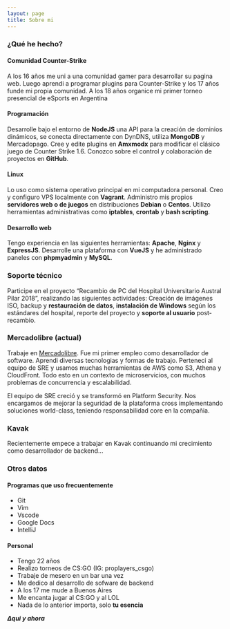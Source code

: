 ```yaml
---
layout: page
title: Sobre mi
---
```


### ¿Qué he hecho?

#### Comunidad Counter-Strike
A los 16 años me uni a una comunidad gamer para desarrollar su pagina web. Luego aprendi a programar plugins para Counter-Strike y los 17 años funde mi propia comunidad. A los 18 años organice mi primer torneo presencial de eSports en Argentina

#### Programación
Desarrolle bajo el entorno de **NodeJS** una API para la creación de dominios dinámicos, se conecta directamente con DynDNS, utiliza **MongoDB** y Mercadopago. Cree y edite plugins en **Amxmodx** para modificar el clásico juego de Counter Strike 1.6. Conozco sobre el control y colaboración de proyectos en **GitHub**. 

#### Linux
Lo uso como sistema operativo principal en mi computadora personal. Creo y configuro VPS localmente con **Vagrant**. Administro mis propios **servidores web o de juegos** en distribuciones **Debian** o **Centos**. Utilizo herramientas administrativas como **iptables**, **crontab** y **bash scripting**.

#### Desarrollo web
Tengo experiencia en las siguientes herramientas: **Apache**, **Nginx** y **ExpressJS**. Desarrolle una plataforma con **VueJS** y he administrado paneles con **phpmyadmin** y **MySQL**.

### Soporte técnico
Participe en el proyecto “Recambio de PC del Hospital Universitario Austral Pilar 2018”, realizando las siguientes actividades: Creación de imágenes ISO, backup y **restauración de datos**, **instalación de Windows** según los estándares del hospital, reporte del proyecto y **soporte al usuario** post-recambio.

### Mercadolibre (actual)
Trabaje en [Mercadolibre](https://es.wikipedia.org/wiki/MercadoLibre). Fue mi primer empleo como desarrollador de software. Aprendi diversas tecnologias y formas de trabajo. Perteneci al equipo de SRE y usamos muchas herramientas de AWS como S3, Athena y CloudFront. Todo esto en un contexto de microservicios, con muchos problemas de concurrencia y escalabilidad. 

El equipo de SRE creció y se transformó en Platform Security. Nos encargamos de mejorar la seguridad de la plataforma cross implementando soluciones world-class, teniendo responsabilidad core en la compañia.

### Kavak
Recientemente empece a trabajar en Kavak continuando mi crecimiento como desarrollador de backend... 

### Otros datos

#### Programas que uso frecuentemente
- Git
- Vim
- Vscode
- Google Docs
- IntelliJ

#### Personal
- Tengo 22 años
- Realizo torneos de CS:GO (IG: proplayers_csgo)
- Trabaje de mesero en un bar una vez
- Me dedico al desarrollo de sofware de backend
- A los 17 me mude a Buenos Aires
- Me encanta jugar al CS:GO y al LOL
- Nada de lo anterior importa, solo **tu esencia**

***∆qui y ahora***
